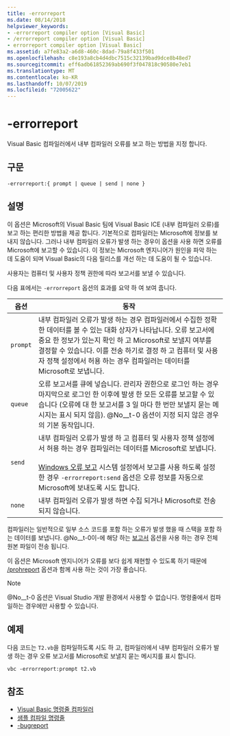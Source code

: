 ```yaml
---
title: -errorreport
ms.date: 08/14/2018
helpviewer_keywords:
- -errorreport compiler option [Visual Basic]
- /errorreport compiler option [Visual Basic]
- errorreport compiler option [Visual Basic]
ms.assetid: a7fe83a2-a6d8-460c-8dad-79a8f433f501
ms.openlocfilehash: c8e193a8cb4d4dbc7515c32139bad9dce8b48ed7
ms.sourcegitcommit: eff6adb61852369ab690f3f047818c90580e7eb1
ms.translationtype: MT
ms.contentlocale: ko-KR
ms.lasthandoff: 10/07/2019
ms.locfileid: "72005622"
---
```

# <a name="-errorreport"></a>-errorreport

Visual Basic 컴파일러에서 내부 컴파일러 오류를 보고 하는 방법을 지정 합니다.

## <a name="syntax"></a>구문

```console
-errorreport:{ prompt | queue | send | none }
```

## <a name="remarks"></a>설명

이 옵션은 Microsoft의 Visual Basic 팀에 Visual Basic ICE (내부 컴파일러 오류)를 보고 하는 편리한 방법을 제공 합니다. 기본적으로 컴파일러는 Microsoft에 정보를 보내지 않습니다. 그러나 내부 컴파일러 오류가 발생 하는 경우이 옵션을 사용 하면 오류를 Microsoft에 보고할 수 있습니다. 이 정보는 Microsoft 엔지니어가 원인을 파악 하는 데 도움이 되며 Visual Basic의 다음 릴리스를 개선 하는 데 도움이 될 수 있습니다.

사용자는 컴퓨터 및 사용자 정책 권한에 따라 보고서를 보낼 수 있습니다.

다음 표에서는 `-errorreport` 옵션의 효과를 요약 하 여 보여 줍니다.

|옵션|동작|
|---|---|
|`prompt`|내부 컴파일러 오류가 발생 하는 경우 컴파일러에서 수집한 정확한 데이터를 볼 수 있는 대화 상자가 나타납니다. 오류 보고서에 중요 한 정보가 있는지 확인 하 고 Microsoft로 보낼지 여부를 결정할 수 있습니다. 이를 전송 하기로 결정 하 고 컴퓨터 및 사용자 정책 설정에서 허용 하는 경우 컴파일러는 데이터를 Microsoft로 보냅니다.|
|`queue`|오류 보고서를 큐에 넣습니다. 관리자 권한으로 로그인 하는 경우 마지막으로 로그인 한 이후에 발생 한 모든 오류를 보고할 수 있습니다 (오류에 대 한 보고서를 3 일 마다 한 번만 보낼지 묻는 메시지는 표시 되지 않음). @No__t-0 옵션이 지정 되지 않은 경우의 기본 동작입니다.|
|`send`|내부 컴파일러 오류가 발생 하 고 컴퓨터 및 사용자 정책 설정에서 허용 하는 경우 컴파일러는 데이터를 Microsoft로 보냅니다.<br /><br /> [Windows 오류 보고](/windows/desktop/wer/windows-error-reporting) 시스템 설정에서 보고를 사용 하도록 설정한 경우 `-errorreport:send` 옵션은 오류 정보를 자동으로 Microsoft에 보내도록 시도 합니다. |
|`none`|내부 컴파일러 오류가 발생 하면 수집 되거나 Microsoft로 전송 되지 않습니다.|

컴파일러는 일반적으로 일부 소스 코드를 포함 하는 오류가 발생 했을 때 스택을 포함 하는 데이터를 보냅니다. @No__t-0이-에 해당 하는 [보고서](../../../visual-basic/reference/command-line-compiler/bugreport.md) 옵션을 사용 하는 경우 전체 원본 파일이 전송 됩니다.

이 옵션은 Microsoft 엔지니어가 오류를 보다 쉽게 재현할 수 있도록 하기 때문에 [/prohreport](../../../visual-basic/reference/command-line-compiler/bugreport.md) 옵션과 함께 사용 하는 것이 가장 좋습니다.

> [!NOTE]
> @No__t-0 옵션은 Visual Studio 개발 환경에서 사용할 수 없습니다. 명령줄에서 컴파일하는 경우에만 사용할 수 있습니다.

## <a name="example"></a>예제

다음 코드는 `T2.vb`을 컴파일하도록 시도 하 고, 컴파일러에서 내부 컴파일러 오류가 발생 하는 경우 오류 보고서를 Microsoft로 보낼지 묻는 메시지를 표시 합니다.

```console
vbc -errorreport:prompt t2.vb
```

## <a name="see-also"></a>참조

- [Visual Basic 명령줄 컴파일러](../../../visual-basic/reference/command-line-compiler/index.md)
- [샘플 컴파일 명령줄](../../../visual-basic/reference/command-line-compiler/sample-compilation-command-lines.md)
- [-bugreport](../../../visual-basic/reference/command-line-compiler/bugreport.md)
